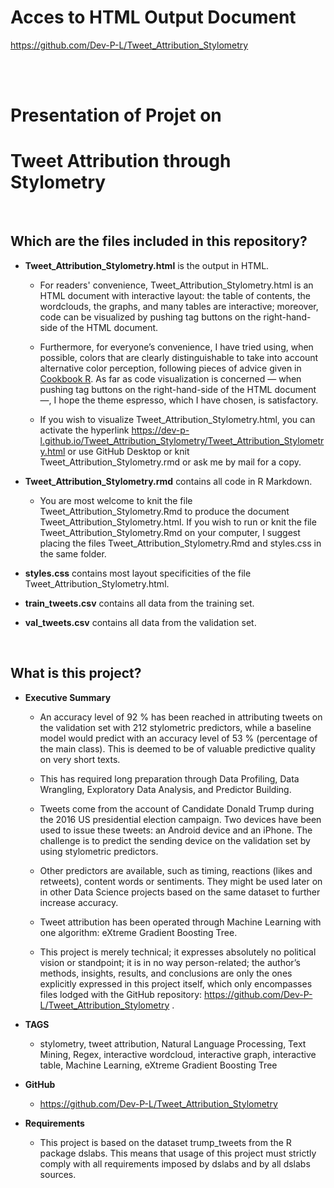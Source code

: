 # Acces to HTML Output Document

https://github.com/Dev-P-L/Tweet_Attribution_Stylometry

<br>
<br>

# Presentation of Projet on
# Tweet Attribution through Stylometry

<br>

## Which are the files included in this repository?

* **Tweet_Attribution_Stylometry.html** is the output in HTML. 

  * For readers' convenience, Tweet_Attribution_Stylometry.html is an HTML document with interactive layout: the table of contents, the wordclouds, the graphs, and many tables are interactive; moreover, code can be visualized by pushing tag buttons on the right-hand-side of the HTML document.

  * Furthermore, for everyone’s convenience, I have tried using, when possible, colors that are clearly distinguishable to take into account alternative color perception, following pieces of advice given in [Cookbook R](http://www.cookbook-r.com/Graphs/Colors_(ggplot2)/). As far as code visualization is concerned — when pushing tag buttons on the right-hand-side of the HTML document —, I hope the theme espresso, which I have chosen, is satisfactory.

  * If you wish to visualize Tweet_Attribution_Stylometry.html, you can activate the hyperlink https://dev-p-l.github.io/Tweet_Attribution_Stylometry/Tweet_Attribution_Stylometry.html or use GitHub Desktop or knit Tweet_Attribution_Stylometry.rmd or ask me by mail for a copy. 

* **Tweet_Attribution_Stylometry.rmd** contains all code in R Markdown. 

  * You are most welcome to knit the file Tweet_Attribution_Stylometry.Rmd to produce the document Tweet_Attribution_Stylometry.html. If you wish to run or knit the file Tweet_Attribution_Stylometry.Rmd on your computer, I suggest placing the files Tweet_Attribution_Stylometry.Rmd and styles.css in the same folder.

* **styles.css** contains most layout specificities of the file Tweet_Attribution_Stylometry.html.

* **train_tweets.csv** contains all data from the training set.

* **val_tweets.csv** contains all data from the validation set.

<br>

## What is this project?

* **Executive Summary**

  * An accuracy level of 92 % has been reached in attributing tweets on the validation set with 212 stylometric predictors, while a baseline model would predict with an accuracy level of 53 % (percentage of the main class). This is deemed to be of valuable predictive quality on very short texts.

  * This has required long preparation through Data Profiling, Data Wrangling, Exploratory Data Analysis, and Predictor Building.

  * Tweets come from the account of Candidate Donald Trump during the 2016 US presidential election campaign. Two devices have been used to issue these tweets: an Android device and an iPhone. The challenge is to predict the sending device on the validation set by using stylometric predictors.

  * Other predictors are available, such as timing, reactions (likes and retweets), content words or sentiments. They might be used later on in other Data Science projects based on the same dataset to further increase accuracy.

  * Tweet attribution has been operated through Machine Learning with one algorithm: eXtreme Gradient Boosting Tree.

  * This project is merely technical; it expresses absolutely no political vision or standpoint; it is in no way person-related; the author’s methods, insights, results, and conclusions are only the ones explicitly expressed in this project itself, which only encompasses files lodged with the GitHub repository: https://github.com/Dev-P-L/Tweet_Attribution_Stylometry .

* **TAGS**

  * stylometry, tweet attribution, Natural Language Processing, Text Mining, Regex, interactive wordcloud, interactive graph, interactive table, Machine Learning, eXtreme Gradient Boosting Tree

* **GitHub**

  * https://github.com/Dev-P-L/Tweet_Attribution_Stylometry

* **Requirements**

  * This project is based on the dataset trump_tweets from the R package dslabs. This means that usage of this project must strictly comply with all requirements imposed by dslabs and by all dslabs sources.
